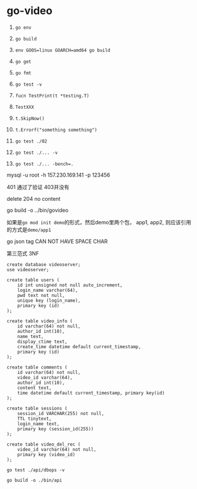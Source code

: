 # go-video

1. `go env`

2. `go build`

3. `env GOOS=linux GOARCH=amd64 go build`

4. `go get`

5. `go fmt`
6. `go test -v`

7. `fucn TestPrint(t *testing.T)`

8. `TestXXX`

9. `t.SkipNow()`

10. `t.Errorf("something something")`

11. `go test ./02`

12. `go test ./... -v`

13. `go test ./... -bench=.`

mysql -u root -h 157.230.169.141 -p
123456

401 通过了验证 403并没有

delete 204 no content

go build -o ../bin/govideo

如果是`go mod init demo`的形式，然后demo里两个包， app1, app2, 则应该引用的方式是`demo/app1`

go json tag CAN NOT HAVE SPACE CHAR

第三范式 3NF

````
create database videoserver;
use videoserver;

create table users (
	id int unsigned not null auto_increment,
	login_name varchar(64),
	pwd text not null,
	unique key (login_name),
	primary key (id)
);

create table video_info (
	id varchar(64) not null,
	author_id int(10),
	name text,
	display_ctime text,
	create_time datetime default current_timestamp,
	primary key (id)
);

create table comments (
	id varchar(64) not null,
	video_id varchar(64),
	author_id int(10),
	content text,
	time datetime default current_timestamp, primary key(id)
);

create table sessions (
	session_id VARCHAR(255) not null,
	TTL tinytext,
	login_name text,
    primary key (session_id(255))
);

create table video_del_rec (
	video_id varchar(64) not null,
	primary key (video_id)
);

go test ./api/dbops -v

go build -o ./bin/api